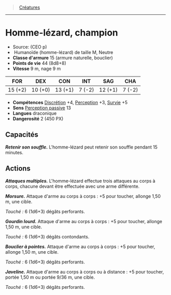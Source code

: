 ﻿---
!MonsterItem
Family: MonsterHD
Type: Humanoïde (homme-lézard)
Size: M
Alignment: Neutre
ArmorClass: 15 (armure naturelle, bouclier)
HitPoints: 44 (8d8+8)
Speed: 9 m, nage 9 m
Strength: 15 (+2)
Dexterity: 10 (+0)
Constitution: 13 (+1)
Intelligence: ' 7 (-2)'
Wisdom: 12 (+1)
Charisma: ' 7 (-2)'
Skills: '[Discrétion](hd_abilities_dexterity_discretion.md) +4, [Perception](hd_abilities_wisdom_perception.md) +3, [Survie](hd_abilities_wisdom_survie.md) +5'
Senses: '[Perception passive](hd_abilities_dexterity_perception_passive.md) 13'
Languages: draconique
Challenge: 2 (450 PX)
Id: monsters_hd.md#homme-lézard-champion
ParentLink: monsters_hd.md#créatures
Name: Homme-lézard, champion
ParentName: Créatures
NameLevel: 1
Source: (CEO p)
Attributes:
  Name: Homme-lézard, champion
  Markdown: >+
    # <!--Name-->Homme-lézard, champion<!--/Name-->


    - Source: <!--Source-->(CEO p)<!--/Source-->

    -  <!--Type-->Humanoïde (homme-lézard)<!--/Type--> de taille <!--Size-->M<!--/Size-->, <!--Alignment-->Neutre<!--/Alignment-->

    - **Classe d'armure** <!--ArmorClass-->15 (armure naturelle, bouclier)<!--/ArmorClass-->

    - **Points de vie** <!--HitPoints-->44 (8d8+8)<!--/HitPoints-->

    - **Vitesse** <!--Speed-->9 m, nage 9 m<!--/Speed-->


    |FOR|DEX|CON|INT|SAG|CHA|

    |---|---|---|---|---|---|

    |<!--Strength-->15 (+2)<!--/Strength-->|<!--Dexterity-->10 (+0)<!--/Dexterity-->|<!--Constitution-->13 (+1)<!--/Constitution-->|<!--Intelligence--> 7 (-2)<!--/Intelligence-->|<!--Wisdom-->12 (+1)<!--/Wisdom-->|<!--Charisma--> 7 (-2)<!--/Charisma-->|


    - **Compétences** <!--Skills-->[Discrétion](hd_abilities_dexterity_discretion.md) +4, [Perception](hd_abilities_wisdom_perception.md) +3, [Survie](hd_abilities_wisdom_survie.md) +5<!--/Skills-->

    - **Sens** <!--Senses-->[Perception passive](hd_abilities_dexterity_perception_passive.md) 13<!--/Senses-->

    - **Langues** <!--Languages-->draconique<!--/Languages-->

    - **Dangerosité** <!--Challenge-->2 (450 PX)<!--/Challenge-->


    ## Capacités


    **_Retenir son souffle._** L'homme-lézard peut retenir son souffle pendant 15 minutes.


    ## Actions


    **_Attaques multiples._** L'homme-lézard effectue trois attaques au corps à corps, chacune devant être effectuée avec une arme différente.


    **_Morsure._** Attaque d'arme au corps à corps : +5 pour toucher, allonge 1,50 m, une cible.


    _Touché :_ 6 (1d6+3) dégâts perforants.


    **_Gourdin lourd._** Attaque d'arme au corps à corps : +5 pour toucher, allonge 1,50 m, une cible.


    _Touché :_ 6 (1d6+3) dégâts contondants.


    **_Bouclier à pointes._** Attaque d'arme au corps à corps : +5 pour toucher, allonge 1,50 m, une cible.


    _Touché :_ 6 (1d6+3) dégâts perforants.


    **_Javeline._** Attaque d'arme au corps à corps ou à distance : +5 pour toucher, portée 1,50 m ou portée 9/36 m, une cible.


    _Touché :_ 6 (1d6+3) dégâts perforants.

  Source: (CEO p)
  Type: Humanoïde (homme-lézard)
  Size: M
  Alignment: Neutre
  ArmorClass: 15 (armure naturelle, bouclier)
  HitPoints: 44 (8d8+8)
  Speed: 9 m, nage 9 m
  Strength: 15 (+2)
  Dexterity: 10 (+0)
  Constitution: 13 (+1)
  Intelligence: ' 7 (-2)'
  Wisdom: 12 (+1)
  Charisma: ' 7 (-2)'
  Skills: '[Discrétion](hd_abilities_dexterity_discretion.md) +4, [Perception](hd_abilities_wisdom_perception.md) +3, [Survie](hd_abilities_wisdom_survie.md) +5'
  Senses: '[Perception passive](hd_abilities_dexterity_perception_passive.md) 13'
  Languages: draconique
  Challenge: 2 (450 PX)
AttributesDictionary: >+
  Name: Homme-lézard, champion

  Markdown: >+

    # <!--Name-->Homme-lézard, champion<!--/Name-->





    - Source: <!--Source-->(CEO p)<!--/Source-->



    -  <!--Type-->Humanoïde (homme-lézard)<!--/Type--> de taille <!--Size-->M<!--/Size-->, <!--Alignment-->Neutre<!--/Alignment-->



    - **Classe d'armure** <!--ArmorClass-->15 (armure naturelle, bouclier)<!--/ArmorClass-->



    - **Points de vie** <!--HitPoints-->44 (8d8+8)<!--/HitPoints-->



    - **Vitesse** <!--Speed-->9 m, nage 9 m<!--/Speed-->





    |FOR|DEX|CON|INT|SAG|CHA|



    |---|---|---|---|---|---|



    |<!--Strength-->15 (+2)<!--/Strength-->|<!--Dexterity-->10 (+0)<!--/Dexterity-->|<!--Constitution-->13 (+1)<!--/Constitution-->|<!--Intelligence--> 7 (-2)<!--/Intelligence-->|<!--Wisdom-->12 (+1)<!--/Wisdom-->|<!--Charisma--> 7 (-2)<!--/Charisma-->|





    - **Compétences** <!--Skills-->[Discrétion](hd_abilities_dexterity_discretion.md) +4, [Perception](hd_abilities_wisdom_perception.md) +3, [Survie](hd_abilities_wisdom_survie.md) +5<!--/Skills-->



    - **Sens** <!--Senses-->[Perception passive](hd_abilities_dexterity_perception_passive.md) 13<!--/Senses-->



    - **Langues** <!--Languages-->draconique<!--/Languages-->



    - **Dangerosité** <!--Challenge-->2 (450 PX)<!--/Challenge-->





    ## Capacités





    **_Retenir son souffle._** L'homme-lézard peut retenir son souffle pendant 15 minutes.





    ## Actions





    **_Attaques multiples._** L'homme-lézard effectue trois attaques au corps à corps, chacune devant être effectuée avec une arme différente.





    **_Morsure._** Attaque d'arme au corps à corps : +5 pour toucher, allonge 1,50 m, une cible.





    _Touché :_ 6 (1d6+3) dégâts perforants.





    **_Gourdin lourd._** Attaque d'arme au corps à corps : +5 pour toucher, allonge 1,50 m, une cible.





    _Touché :_ 6 (1d6+3) dégâts contondants.





    **_Bouclier à pointes._** Attaque d'arme au corps à corps : +5 pour toucher, allonge 1,50 m, une cible.





    _Touché :_ 6 (1d6+3) dégâts perforants.





    **_Javeline._** Attaque d'arme au corps à corps ou à distance : +5 pour toucher, portée 1,50 m ou portée 9/36 m, une cible.





    _Touché :_ 6 (1d6+3) dégâts perforants.



  Source: (CEO p)

  Type: Humanoïde (homme-lézard)

  Size: M

  Alignment: Neutre

  ArmorClass: 15 (armure naturelle, bouclier)

  HitPoints: 44 (8d8+8)

  Speed: 9 m, nage 9 m

  Strength: 15 (+2)

  Dexterity: 10 (+0)

  Constitution: 13 (+1)

  Intelligence: ' 7 (-2)'

  Wisdom: 12 (+1)

  Charisma: ' 7 (-2)'

  Skills: '[Discrétion](hd_abilities_dexterity_discretion.md) +4, [Perception](hd_abilities_wisdom_perception.md) +3, [Survie](hd_abilities_wisdom_survie.md) +5'

  Senses: '[Perception passive](hd_abilities_dexterity_perception_passive.md) 13'

  Languages: draconique

  Challenge: 2 (450 PX)

---
> [Créatures](hd_monsters.md)

---

# Homme-lézard, champion

- Source: (CEO p)
-  Humanoïde (homme-lézard) de taille M, Neutre
- **Classe d'armure** 15 (armure naturelle, bouclier)
- **Points de vie** 44 (8d8+8)
- **Vitesse** 9 m, nage 9 m

|FOR|DEX|CON|INT|SAG|CHA|
|---|---|---|---|---|---|
|15 (+2)|10 (+0)|13 (+1)| 7 (-2)|12 (+1)| 7 (-2)|

- **Compétences** [Discrétion](hd_abilities_dexterity_discretion.md) +4, [Perception](hd_abilities_wisdom_perception.md) +3, [Survie](hd_abilities_wisdom_survie.md) +5
- **Sens** [Perception passive](hd_abilities_dexterity_perception_passive.md) 13
- **Langues** draconique
- **Dangerosité** 2 (450 PX)

## Capacités

**_Retenir son souffle._** L'homme-lézard peut retenir son souffle pendant 15 minutes.

## Actions

**_Attaques multiples._** L'homme-lézard effectue trois attaques au corps à corps, chacune devant être effectuée avec une arme différente.

**_Morsure._** Attaque d'arme au corps à corps : +5 pour toucher, allonge 1,50 m, une cible.

_Touché :_ 6 (1d6+3) dégâts perforants.

**_Gourdin lourd._** Attaque d'arme au corps à corps : +5 pour toucher, allonge 1,50 m, une cible.

_Touché :_ 6 (1d6+3) dégâts contondants.

**_Bouclier à pointes._** Attaque d'arme au corps à corps : +5 pour toucher, allonge 1,50 m, une cible.

_Touché :_ 6 (1d6+3) dégâts perforants.

**_Javeline._** Attaque d'arme au corps à corps ou à distance : +5 pour toucher, portée 1,50 m ou portée 9/36 m, une cible.

_Touché :_ 6 (1d6+3) dégâts perforants.

